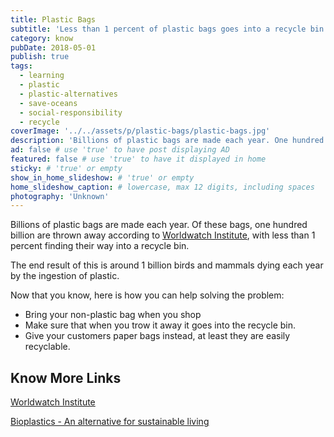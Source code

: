 ```yaml
---
title: Plastic Bags
subtitle: 'Less than 1 percent of plastic bags goes into a recycle bin.'
category: know
pubDate: 2018-05-01
publish: true
tags:
  - learning
  - plastic
  - plastic-alternatives
  - save-oceans
  - social-responsibility
  - recycle
coverImage: '../../assets/p/plastic-bags/plastic-bags.jpg'
description: 'Billions of plastic bags are made each year. One hundred billion are thrown away according to  Worldwatch Institute, with less than 1% being recycled.' # max 160 digits cos dunno how to trim it, yet......
ad: false # use 'true' to have post displaying AD
featured: false # use 'true' to have it displayed in home
sticky: # 'true' or empty
show_in_home_slideshow: # 'true' or empty
home_slideshow_caption: # lowercase, max 12 digits, including spaces
photography: 'Unknown'
---
```


Billions of plastic bags are made each year. Of these bags, one hundred billion are thrown away according to [Worldwatch Institute](http://www.worldwatch.org/), with less than 1 percent finding their way into a recycle bin.

The end result of this is around 1 billion birds and mammals dying each year by the ingestion of plastic.

Now that you know, here is how you can help solving the problem:

- Bring your non-plastic bag when you shop
- Make sure that when you trow it away it goes into the recycle bin.
- Give your customers paper bags instead, at least they are easily recyclable.

## Know More Links

[Worldwatch Institute](http://www.worldwatch.org/)

[Bioplastics - An alternative for sustainable living](https://advancebioplast.com/)
